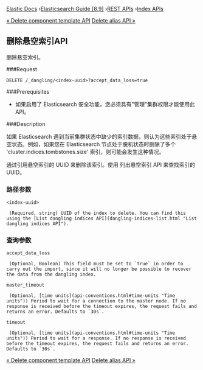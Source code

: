 

[Elastic Docs](/guide/) ›[Elasticsearch Guide [8.9]](index.md) ›[REST
APIs](rest-apis.md) ›[Index APIs](indices.md)

[« Delete component template API](indices-delete-component-template.md)
[Delete alias API »](indices-delete-alias.md)

## 删除悬空索引API

删除悬空索引。

###Request

    
    
    DELETE /_dangling/<index-uuid>?accept_data_loss=true

###Prerequisites

* 如果启用了 Elasticsearch 安全功能，您必须具有"管理"集群权限才能使用此 API。

###Description

如果 Elasticsearch 遇到当前集群状态中缺少的索引数据，则认为这些索引处于悬空状态。例如，如果您在 Elasticsearch 节点处于脱机状态时删除了多个 'cluster.indices.tombstones.size' 索引，则可能会发生这种情况。

通过引用悬空索引的 UUID 来删除该索引。使用 列出悬空索引 API 来查找索引的 UUID。

### 路径参数

`<index-uuid>`

     (Required, string) UUID of the index to delete. You can find this using the [List dangling indices API](dangling-indices-list.html "List dangling indices API"). 

### 查询参数

`accept_data_loss`

     (Optional, Boolean) This field must be set to `true` in order to carry out the import, since it will no longer be possible to recover the data from the dangling index. 
`master_timeout`

     (Optional, [time units](api-conventions.html#time-units "Time units")) Period to wait for a connection to the master node. If no response is received before the timeout expires, the request fails and returns an error. Defaults to `30s`. 
`timeout`

     (Optional, [time units](api-conventions.html#time-units "Time units")) Period to wait for a response. If no response is received before the timeout expires, the request fails and returns an error. Defaults to `30s`. 

[« Delete component template API](indices-delete-component-template.md)
[Delete alias API »](indices-delete-alias.md)
